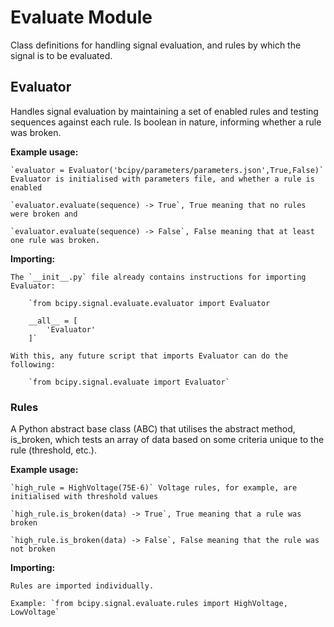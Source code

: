# Evaluate Module

Class definitions for handling signal evaluation, and rules by which the signal is to be
evaluated.

## Evaluator

Handles signal evaluation by maintaining a set of enabled rules and testing sequences against
each rule. Is boolean in nature, informing whether a rule was broken.

__Example usage:__

	`evaluator = Evaluator('bcipy/parameters/parameters.json',True,False)` 
	Evaluator is initialised with parameters file, and whether a rule is enabled

	`evaluator.evaluate(sequence) -> True`, True meaning that no rules were broken and

	`evaluator.evaluate(sequence) -> False`, False meaning that at least one rule was broken.

__Importing:__

	The `__init__.py` file already contains instructions for importing Evaluator:

		`from bcipy.signal.evaluate.evaluator import Evaluator

		__all__ = [
		    'Evaluator'
		]`

	With this, any future script that imports Evaluator can do the following:
		
		`from bcipy.signal.evaluate import Evaluator`

### Rules

A Python abstract base class (ABC) that utilises the abstract method, is_broken, which tests an
array of data based on some criteria unique to the rule (threshold, etc.).

__Example usage:__

	`high_rule = HighVoltage(75E-6)` Voltage rules, for example, are initialised with threshold values

	`high_rule.is_broken(data) -> True`, True meaning that a rule was broken

	`high_rule.is_broken(data) -> False`, False meaning that the rule was not broken

__Importing:__

	Rules are imported individually.

	Example: `from bcipy.signal.evaluate.rules import HighVoltage, LowVoltage`
